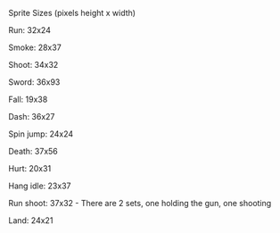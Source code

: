 Sprite Sizes (pixels height x width)

Run: 32x24

Smoke: 28x37

Shoot: 34x32

Sword: 36x93

Fall: 19x38

Dash: 36x27

Spin jump: 24x24

Death: 37x56

Hurt: 20x31

Hang idle: 23x37

Run shoot: 37x32 - There are 2 sets, one holding the gun, one shooting

Land: 24x21

